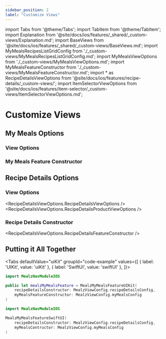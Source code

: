 ```yaml
---
sidebar_position: 2
label: "Customize Views"
---
```


import Tabs from '@theme/Tabs';
import TabItem from '@theme/TabItem';
import Explanation from '@site/docs/ios/features/_shared/_custom-views/Explanation.md';
import BaseViews from '@site/docs/ios/features/_shared/_custom-views/BaseViews.md';
import MyMealsRecipesListGridConfig from './_custom-views/MyMealsRecipesListGridConfig.md';
import MyMealsViewOptions from './_custom-views/MyMealsViewOptions.md';
import MyMealsFeatureConstructor from './_custom-views/MyMealsFeatureConstructor.md';
import * as RecipeDetailsViewOptions from '@site/docs/ios/features/recipe-details/_custom-views/';
import ItemSelectorViewOptions from '@site/docs/ios/features/item-selector/_custom-views/ItemSelectorViewOptions.md';

# Customize Views

<Explanation />
<BaseViews />

## My Meals Options

### View Options

<MyMealsViewOptions />
<MyMealsRecipesListGridConfig />

### My Meals Feature Constructor

<MyMealsFeatureConstructor />

## Recipe Details Options

### View Options

<RecipeDetailsViewOptions.RecipeDetailsViewOptions />
<RecipeDetailsViewOptions.RecipeDetailsProductViewOptions />
<ItemSelectorViewOptions />

### Recipe Details Constructor

<RecipeDetailsViewOptions.RecipeDetailsFeatureConstructor />

## Putting it All Together

<Tabs
defaultValue="uiKit"
groupId="code-example"
values={[
{ label: 'UIKit', value: 'uiKit' },
{ label: 'SwiftUI', value: 'swiftUI' },
]}>

<TabItem value="uiKit">

```swift
import MealzNavModuleIOS

public let mealzMyMealsFeature = MealzMyMealsFeatureUIKit(
    recipeDetailsConstructor: MealzViewConfig.recipeDetailsConfig,
    myMealsFeatureConstructor: MealzViewConfig.myMealsConfig
)
```
</TabItem>
<TabItem value="swiftUI">

```swift
import MealzNavModuleIOS

MealzMyMealsFeatureSwiftUI(
    recipeDetailsConstructor: MealzViewConfig.recipeDetailsConfig,
    myMealsContructor: MealzViewConfig.myMealsConfig
)
```
</TabItem>
</Tabs>